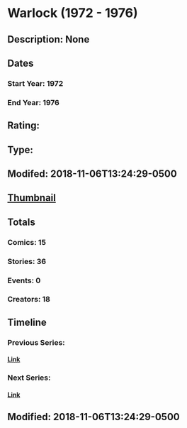 # Warlock (1972 - 1976)
## Description: None
## Dates
### Start Year: 1972
### End Year: 1976
## Rating: 
## Type: 
## Modifed: 2018-11-06T13:24:29-0500
## [Thumbnail](http://i.annihil.us/u/prod/marvel/i/mg/b/f0/5be1dc3432eb7.jpg)
## Totals
### Comics: 15
### Stories: 36
### Events: 0
### Creators: 18
## Timeline
### Previous Series: 
#### [Link]()
### Next Series: 
#### [Link]()
## Modified: 2018-11-06T13:24:29-0500